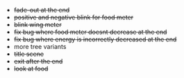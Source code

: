 - ~~fade-out at the end~~
- ~~positive and negative blink for food meter~~
- ~~blink wing meter~~
- ~~fix bug where food meter doesnt decrease at the end~~
- ~~fix bug where energy is incorrectly decreased at the end~~
- more tree variants
- ~~title scene~~
- ~~exit after the end~~
- ~~look at food~~